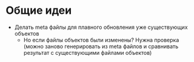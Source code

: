 # Общие идеи

- Делать meta файлы для плавного обновления уже существующих объектов
  - Но если файлы объектов были изменены? Нужна проверка (можно заново генерировать из meta файлов и сравнивать результат с существующими файлами объектов)
